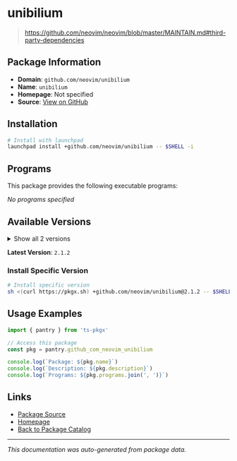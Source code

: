 # unibilium

> https://github.com/neovim/neovim/blob/master/MAINTAIN.md#third-party-dependencies

## Package Information

- **Domain**: `github.com/neovim/unibilium`
- **Name**: `unibilium`
- **Homepage**: Not specified
- **Source**: [View on GitHub](https://github.com/pkgxdev/pantry/tree/main/projects/github.com/neovim/unibilium/package.yml)

## Installation

```bash
# Install with launchpad
launchpad install +github.com/neovim/unibilium -- $SHELL -i
```

## Programs

This package provides the following executable programs:

*No programs specified*

## Available Versions

<details>
<summary>Show all 2 versions</summary>

- `2.1.2`, `2.1.1`

</details>

**Latest Version**: `2.1.2`

### Install Specific Version

```bash
# Install specific version
sh <(curl https://pkgx.sh) +github.com/neovim/unibilium@2.1.2 -- $SHELL -i
```

## Usage Examples

```typescript
import { pantry } from 'ts-pkgx'

// Access this package
const pkg = pantry.github_com_neovim_unibilium

console.log(`Package: ${pkg.name}`)
console.log(`Description: ${pkg.description}`)
console.log(`Programs: ${pkg.programs.join(', ')}`)
```

## Links

- [Package Source](https://github.com/pkgxdev/pantry/tree/main/projects/github.com/neovim/unibilium/package.yml)
- [Homepage](#)
- [Back to Package Catalog](../package-catalog.md)

---

*This documentation was auto-generated from package data.*
